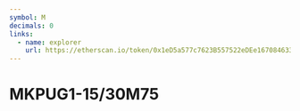 ```yaml
---
symbol: M
decimals: 0
links:
  - name: explorer
    url: https://etherscan.io/token/0x1eD5a577c7623B557522eDEe1670846333dE678a
---
```


# MKPUG1-15/30M75
